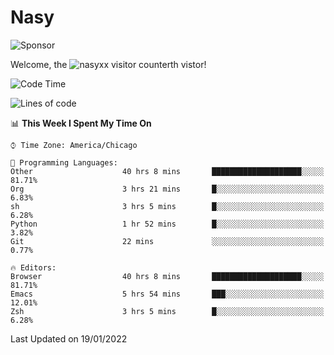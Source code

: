 # Nasy

<!--
<p align="center">
<img height="200" src="https://github-readme-stats.vercel.app/api?username=nasyxx&count_private=true&show_icons=true&theme=dracula&include_all_commits=true"/>
<img height="200" src="https://github-readme-stats.vercel.app/api/top-langs/?username=nasyxx&theme=dracula&hide=html,jupyter+notebook&count_private=true&show_icons=true"/>
</p>

  
----------------
-->

![Sponsor](https://img.shields.io/static/v1.svg?label=Sponsor&message=%E2%9D%A4&logo=GitHub&style=flat&color=pink)
 
Welcome, the ![nasyxx visitor counter](https://count.getloli.com/get/@nasyxx?theme=rule34)th vistor!
 
<!--START_SECTION:waka-->
![Code Time](http://img.shields.io/badge/Code%20Time-1%2C761%20hrs%2034%20mins-blue)

![Lines of code](https://img.shields.io/badge/From%20Hello%20World%20I%27ve%20Written-5%20Million%20lines%20of%20code-blue)

📊 **This Week I Spent My Time On** 

```text
⌚︎ Time Zone: America/Chicago

💬 Programming Languages: 
Other                    40 hrs 8 mins       ████████████████████░░░░░   81.71% 
Org                      3 hrs 21 mins       █░░░░░░░░░░░░░░░░░░░░░░░░   6.83% 
sh                       3 hrs 5 mins        █░░░░░░░░░░░░░░░░░░░░░░░░   6.28% 
Python                   1 hr 52 mins        █░░░░░░░░░░░░░░░░░░░░░░░░   3.82% 
Git                      22 mins             ░░░░░░░░░░░░░░░░░░░░░░░░░   0.77%

🔥 Editors: 
Browser                  40 hrs 8 mins       ████████████████████░░░░░   81.71% 
Emacs                    5 hrs 54 mins       ███░░░░░░░░░░░░░░░░░░░░░░   12.01% 
Zsh                      3 hrs 5 mins        █░░░░░░░░░░░░░░░░░░░░░░░░   6.28%

```


 Last Updated on 19/01/2022
<!--END_SECTION:waka-->

<!-- ![visitors](https://visitor-badge.laobi.icu/badge?page_id=nasyxx.nasyxx) -->
